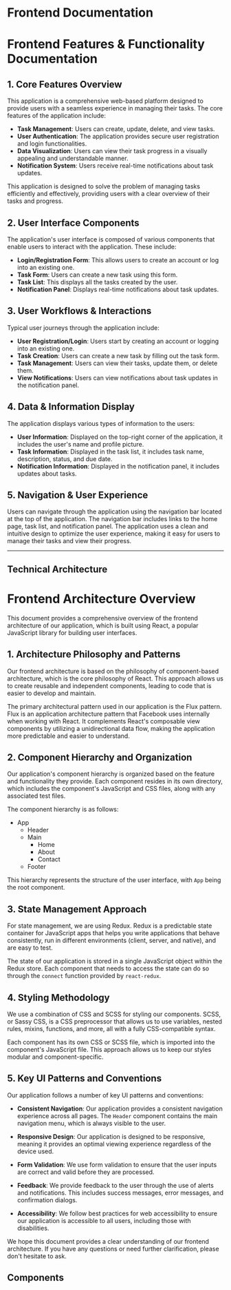 # Frontend Documentation

# Frontend Features & Functionality Documentation

## 1. Core Features Overview

This application is a comprehensive web-based platform designed to provide users with a seamless experience in managing their tasks. The core features of the application include:

- **Task Management**: Users can create, update, delete, and view tasks. 
- **User Authentication**: The application provides secure user registration and login functionalities.
- **Data Visualization**: Users can view their task progress in a visually appealing and understandable manner.
- **Notification System**: Users receive real-time notifications about task updates.

This application is designed to solve the problem of managing tasks efficiently and effectively, providing users with a clear overview of their tasks and progress.

## 2. User Interface Components

The application's user interface is composed of various components that enable users to interact with the application. These include:

- **Login/Registration Form**: This allows users to create an account or log into an existing one.
- **Task Form**: Users can create a new task using this form.
- **Task List**: This displays all the tasks created by the user.
- **Notification Panel**: Displays real-time notifications about task updates.

## 3. User Workflows & Interactions

Typical user journeys through the application include:

- **User Registration/Login**: Users start by creating an account or logging into an existing one.
- **Task Creation**: Users can create a new task by filling out the task form.
- **Task Management**: Users can view their tasks, update them, or delete them.
- **View Notifications**: Users can view notifications about task updates in the notification panel.

## 4. Data & Information Display

The application displays various types of information to the users:

- **User Information**: Displayed on the top-right corner of the application, it includes the user's name and profile picture.
- **Task Information**: Displayed in the task list, it includes task name, description, status, and due date.
- **Notification Information**: Displayed in the notification panel, it includes updates about tasks.

## 5. Navigation & User Experience

Users can navigate through the application using the navigation bar located at the top of the application. The navigation bar includes links to the home page, task list, and notification panel. The application uses a clean and intuitive design to optimize the user experience, making it easy for users to manage their tasks and view their progress.

---

## Technical Architecture

# Frontend Architecture Overview

This document provides a comprehensive overview of the frontend architecture of our application, which is built using React, a popular JavaScript library for building user interfaces.

## 1. Architecture Philosophy and Patterns

Our frontend architecture is based on the philosophy of component-based architecture, which is the core philosophy of React. This approach allows us to create reusable and independent components, leading to code that is easier to develop and maintain.

The primary architectural pattern used in our application is the Flux pattern. Flux is an application architecture pattern that Facebook uses internally when working with React. It complements React's composable view components by utilizing a unidirectional data flow, making the application more predictable and easier to understand.

## 2. Component Hierarchy and Organization

Our application's component hierarchy is organized based on the feature and functionality they provide. Each component resides in its own directory, which includes the component's JavaScript and CSS files, along with any associated test files.

The component hierarchy is as follows:

- App
  - Header
  - Main
    - Home
    - About
    - Contact
  - Footer

This hierarchy represents the structure of the user interface, with `App` being the root component.

## 3. State Management Approach

For state management, we are using Redux. Redux is a predictable state container for JavaScript apps that helps you write applications that behave consistently, run in different environments (client, server, and native), and are easy to test.

The state of our application is stored in a single JavaScript object within the Redux store. Each component that needs to access the state can do so through the `connect` function provided by `react-redux`.

## 4. Styling Methodology

We use a combination of CSS and SCSS for styling our components. SCSS, or Sassy CSS, is a CSS preprocessor that allows us to use variables, nested rules, mixins, functions, and more, all with a fully CSS-compatible syntax.

Each component has its own CSS or SCSS file, which is imported into the component's JavaScript file. This approach allows us to keep our styles modular and component-specific.

## 5. Key UI Patterns and Conventions

Our application follows a number of key UI patterns and conventions:

- **Consistent Navigation**: Our application provides a consistent navigation experience across all pages. The `Header` component contains the main navigation menu, which is always visible to the user.

- **Responsive Design**: Our application is designed to be responsive, meaning it provides an optimal viewing experience regardless of the device used.

- **Form Validation**: We use form validation to ensure that the user inputs are correct and valid before they are processed.

- **Feedback**: We provide feedback to the user through the use of alerts and notifications. This includes success messages, error messages, and confirmation dialogs.

- **Accessibility**: We follow best practices for web accessibility to ensure our application is accessible to all users, including those with disabilities.

We hope this document provides a clear understanding of our frontend architecture. If you have any questions or need further clarification, please don't hesitate to ask.

## Components


